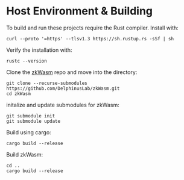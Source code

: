 # Host Environment & Building

To build and run these projects require the Rust compiler. Install with:

```console
curl --proto '=https' --tlsv1.3 https://sh.rustup.rs -sSf | sh
```

Verify the installation with:
```console
rustc --version
```


Clone the [zkWasm](https://github.com/DelphinusLab/zkWasm) repo and move into the directory:
```console
git clone --recurse-submodules https://github.com/DelphinusLab/zkWasm.git
cd zkWasm
```

initalize and update submodules for zkWasm:
```console
git submodule init
git submodule update
```

Build using cargo:
```console
cargo build --release
```

Build zkWasm:
```console
cd ..
cargo build --release
```
